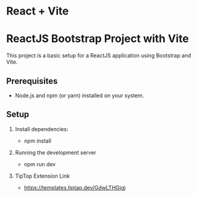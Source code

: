 # React + Vite

# ReactJS Bootstrap Project with Vite

This project is a basic setup for a ReactJS application using Bootstrap and Vite.

## Prerequisites

* Node.js and npm (or yarn) installed on your system.

## Setup

1. Install dependencies:
    
    * npm install

2. Running the development server

    * npm run dev         

3. TipTop Extension Link

    * https://templates.tiptap.dev/GdwLTHGjgj 